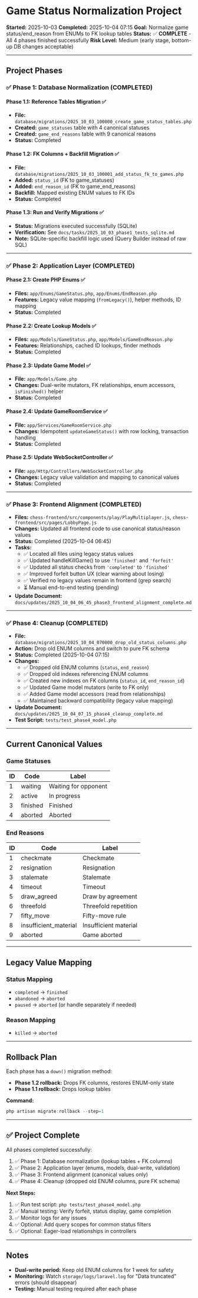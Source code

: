 # Game Status Normalization Project

**Started:** 2025-10-03
**Completed:** 2025-10-04 07:15
**Goal:** Normalize game status/end_reason from ENUMs to FK lookup tables
**Status:** ✅ **COMPLETE** - All 4 phases finished successfully
**Risk Level:** Medium (early stage, bottom-up DB changes acceptable)

---

## Project Phases

### ✅ Phase 1: Database Normalization (COMPLETED)

#### Phase 1.1: Reference Tables Migration ✅
- **File:** `database/migrations/2025_10_03_100000_create_game_status_tables.php`
- **Created:** `game_statuses` table with 4 canonical statuses
- **Created:** `game_end_reasons` table with 9 canonical reasons
- **Status:** Completed

#### Phase 1.2: FK Columns + Backfill Migration ✅
- **File:** `database/migrations/2025_10_03_100001_add_status_fk_to_games.php`
- **Added:** `status_id` (FK to game_statuses)
- **Added:** `end_reason_id` (FK to game_end_reasons)
- **Backfill:** Mapped existing ENUM values to FK IDs
- **Status:** Completed

#### Phase 1.3: Run and Verify Migrations ✅
- **Status:** Migrations executed successfully (SQLite)
- **Verification:** See `docs/tasks/2025_10_03_phase1_tests_sqlite.md`
- **Note:** SQLite-specific backfill logic used (Query Builder instead of raw SQL)

---

### ✅ Phase 2: Application Layer (COMPLETED)

#### Phase 2.1: Create PHP Enums ✅
- **Files:** `app/Enums/GameStatus.php`, `app/Enums/EndReason.php`
- **Features:** Legacy value mapping (`fromLegacy()`), helper methods, ID mapping
- **Status:** Completed

#### Phase 2.2: Create Lookup Models ✅
- **Files:** `app/Models/GameStatus.php`, `app/Models/GameEndReason.php`
- **Features:** Relationships, cached ID lookups, finder methods
- **Status:** Completed

#### Phase 2.3: Update Game Model ✅
- **File:** `app/Models/Game.php`
- **Changes:** Dual-write mutators, FK relationships, enum accessors, `isFinished()` helper
- **Status:** Completed

#### Phase 2.4: Update GameRoomService ✅
- **File:** `app/Services/GameRoomService.php`
- **Changes:** Idempotent `updateGameStatus()` with row locking, transaction handling
- **Status:** Completed

#### Phase 2.5: Update WebSocketController ✅
- **File:** `app/Http/Controllers/WebSocketController.php`
- **Changes:** Legacy value validation and mapping to canonical values
- **Status:** Completed

---

### ✅ Phase 3: Frontend Alignment (COMPLETED)

- **Files:** `chess-frontend/src/components/play/PlayMultiplayer.js`, `chess-frontend/src/pages/LobbyPage.js`
- **Changes:** Updated all frontend code to use canonical status/reason values
- **Status:** Completed (2025-10-04 06:45)
- **Tasks:**
  - ✅ Located all files using legacy status values
  - ✅ Updated handleKillGame() to use `'finished'` and `'forfeit'`
  - ✅ Updated all status checks from `'completed'` to `'finished'`
  - ✅ Improved forfeit button UX (clear warning about losing)
  - ✅ Verified no legacy values remain in frontend (grep search)
  - ⏳ Manual end-to-end testing (pending)
- **Update Document:** `docs/updates/2025_10_04_06_45_phase3_frontend_alignment_complete.md`

---

### ✅ Phase 4: Cleanup (COMPLETED)

- **File:** `database/migrations/2025_10_04_070000_drop_old_status_columns.php`
- **Action:** Drop old ENUM columns and switch to pure FK schema
- **Status:** Completed (2025-10-04 07:15)
- **Changes:**
  - ✅ Dropped old ENUM columns (`status`, `end_reason`)
  - ✅ Dropped old indexes referencing ENUM columns
  - ✅ Created new indexes on FK columns (`status_id`, `end_reason_id`)
  - ✅ Updated Game model mutators (write to FK only)
  - ✅ Added Game model accessors (read from relationships)
  - ✅ Maintained backward compatibility (legacy value mapping)
- **Update Document:** `docs/updates/2025_10_04_07_15_phase4_cleanup_complete.md`
- **Test Script:** `tests/test_phase4_model.php`

---

## Current Canonical Values

### Game Statuses
| ID | Code | Label |
|----|------|-------|
| 1 | waiting | Waiting for opponent |
| 2 | active | In progress |
| 3 | finished | Finished |
| 4 | aborted | Aborted |

### End Reasons
| ID | Code | Label |
|----|------|-------|
| 1 | checkmate | Checkmate |
| 2 | resignation | Resignation |
| 3 | stalemate | Stalemate |
| 4 | timeout | Timeout |
| 5 | draw_agreed | Draw by agreement |
| 6 | threefold | Threefold repetition |
| 7 | fifty_move | Fifty-move rule |
| 8 | insufficient_material | Insufficient material |
| 9 | aborted | Game aborted |

---

## Legacy Value Mapping

### Status Mapping
- `completed` → `finished`
- `abandoned` → `aborted`
- `paused` → `aborted` (or handle separately if needed)

### Reason Mapping
- `killed` → `aborted`

---

## Rollback Plan

Each phase has a `down()` migration method:
- **Phase 1.2 rollback:** Drops FK columns, restores ENUM-only state
- **Phase 1.1 rollback:** Drops lookup tables

**Command:**
```powershell
php artisan migrate:rollback --step=1
```

---

## ✅ Project Complete

All phases completed successfully:

1. ✅ Phase 1: Database normalization (lookup tables + FK columns)
2. ✅ Phase 2: Application layer (enums, models, dual-write, validation)
3. ✅ Phase 3: Frontend alignment (canonical values only)
4. ✅ Phase 4: Cleanup (dropped old ENUM columns, pure FK schema)

**Next Steps:**
1. ✅ Run test script: `php tests/test_phase4_model.php`
2. ✅ Manual testing: Verify forfeit, status display, game completion
3. ✅ Monitor logs for any issues
4. ✅ Optional: Add query scopes for common status filters
5. ✅ Optional: Eager-load relationships in controllers

---

## Notes

- **Dual-write period:** Keep old ENUM columns for 1 week for safety
- **Monitoring:** Watch `storage/logs/laravel.log` for "Data truncated" errors (should disappear)
- **Testing:** Manual testing required after each phase
